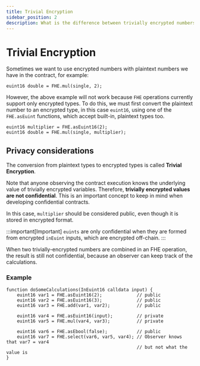 ```yaml
---
title: Trivial Encryption
sidebar_position: 2
description: What is the difference between trivially encrypted numbers and encrypted inputs
---
```


# Trivial Encryption

Sometimes we want to use encrypted numbers with plaintext numbers we have in the contract, for example:
```solidity
euint16 double = FHE.mul(single, 2);
```

However, the above example will not work because `FHE` operations currently support only encrypted types.
To do this, we must first convert the plaintext number to an encrypted type, in this case `euint16`,
using one of the `FHE.asEuint` functions, which accept built-in, plaintext types too.

```solidity
euint16 multiplier = FHE.asEuint16(2);
euint16 double = FHE.mul(single, multiplier);
```

## Privacy considerations
The conversion from plaintext types to encrypted types is called **Trivial Encryption**.

Note that anyone observing the contract execution knows the underlying value of trivially encrypted variables.
Therefore, **trivially encrypted values are not confidential**. 
This is an important concept to keep in mind when developing confidential contracts.

In this case, `multiplier` should be considered public, even though it is stored in encrypted format.

:::important[Important]
`euints` are only confidential when they are formed from encrypted `inEuint` inputs, which are encrypted off-chain.
:::

When two trivially-encrypted numbers are combined in an FHE operation, the result is still not confidential, because an observer can keep track of the calculations.

### Example
```solidity
function doSomeCalculations(InEuint16 calldata input) {
    euint16 var1 = FHE.asEuint16(2);             // public
    euint16 var2 = FHE.asEuint16(3);             // public
    euint16 var3 = FHE.add(var1, var2);          // public

    euint16 var4 = FHE.asEuint16(input);         // private
    euint16 var5 = FHE.mul(var4, var3);          // private
    
    euint16 var6 = FHE.asEbool(false);           // public
    euint16 var7 = FHE.select(var6, var5, var4); // Observer knows that var7 = var4
                                                 // but not what the value is
}
```
